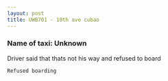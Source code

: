 ```yaml
---
layout: post
title: UWB701 - 10th ave cubao
---
```


### Name of taxi: Unknown

Driver said that thats not his way and refused to board

```Refused boarding```
